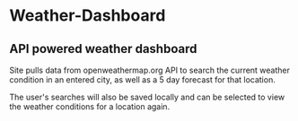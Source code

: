 # Weather-Dashboard
## API powered weather dashboard

Site pulls data from openweathermap.org API to search the current weather condition in an entered city, as well as a 5 day forecast for that location.

The user's searches will also be saved locally and can be selected to view the weather conditions for a location again.
